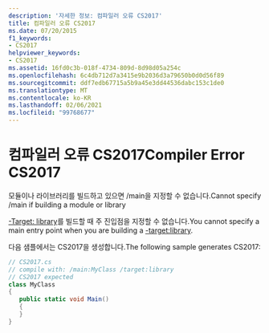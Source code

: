 ```yaml
---
description: '자세한 정보: 컴파일러 오류 CS2017'
title: 컴파일러 오류 CS2017
ms.date: 07/20/2015
f1_keywords:
- CS2017
helpviewer_keywords:
- CS2017
ms.assetid: 16fd0c3b-018f-4734-809d-8d98d05a254c
ms.openlocfilehash: 6c4db712d7a3415e9b2036d3a79650b0d0d56f89
ms.sourcegitcommit: ddf7edb67715a5b9a45e3dd44536dabc153c1de0
ms.translationtype: MT
ms.contentlocale: ko-KR
ms.lasthandoff: 02/06/2021
ms.locfileid: "99768677"
---
```

# <a name="compiler-error-cs2017"></a><span data-ttu-id="8051d-103">컴파일러 오류 CS2017</span><span class="sxs-lookup"><span data-stu-id="8051d-103">Compiler Error CS2017</span></span>

<span data-ttu-id="8051d-104">모듈이나 라이브러리를 빌드하고 있으면 /main을 지정할 수 없습니다.</span><span class="sxs-lookup"><span data-stu-id="8051d-104">Cannot specify /main if building a module or library</span></span>  
  
 <span data-ttu-id="8051d-105">[-Target: library](../language-reference/compiler-options/target-library-compiler-option.md)를 빌드할 때 주 진입점을 지정할 수 없습니다.</span><span class="sxs-lookup"><span data-stu-id="8051d-105">You cannot specify a main entry point when you are building a [-target:library](../language-reference/compiler-options/target-library-compiler-option.md).</span></span>  
  
 <span data-ttu-id="8051d-106">다음 샘플에서는 CS2017을 생성합니다.</span><span class="sxs-lookup"><span data-stu-id="8051d-106">The following sample generates CS2017:</span></span>  
  
```csharp  
// CS2017.cs  
// compile with: /main:MyClass /target:library  
// CS2017 expected  
class MyClass  
{  
   public static void Main()  
   {  
   }  
}  
```
